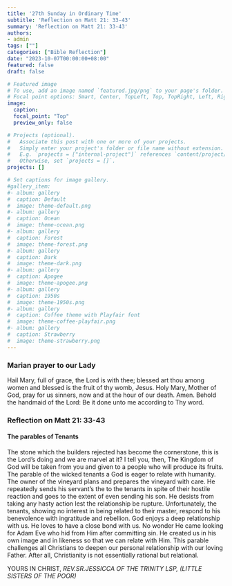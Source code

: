 ```yaml
---
title: '27th Sunday in Ordinary Time'
subtitle: 'Reflection on Matt 21: 33-43'
summary: 'Reflection on Matt 21: 33-43'
authors:
- admin
tags: [""]
categories: ["Bible Reflection"]
date: "2023-10-07T00:00:00+08:00"
featured: false
draft: false

# Featured image
# To use, add an image named `featured.jpg/png` to your page's folder.
# Focal point options: Smart, Center, TopLeft, Top, TopRight, Left, Right, BottomLeft, Bottom, BottomRight
image:
  caption:
  focal_point: "Top"
  preview_only: false

# Projects (optional).
#   Associate this post with one or more of your projects.
#   Simply enter your project's folder or file name without extension.
#   E.g. `projects = ["internal-project"]` references `content/project/deep-learning/index.md`.
#   Otherwise, set `projects = []`.
projects: []

# Set captions for image gallery.
#gallery_item:
#- album: gallery
#  caption: Default
#  image: theme-default.png
#- album: gallery
#  caption: Ocean
#  image: theme-ocean.png
#- album: gallery
#  caption: Forest
#  image: theme-forest.png
#- album: gallery
#  caption: Dark
#  image: theme-dark.png
#- album: gallery
#  caption: Apogee
#  image: theme-apogee.png
#- album: gallery
#  caption: 1950s
#  image: theme-1950s.png
#- album: gallery
#  caption: Coffee theme with Playfair font
#  image: theme-coffee-playfair.png
#- album: gallery
#  caption: Strawberry
#  image: theme-strawberry.png
---
```

### Marian prayer to our Lady
Hail Mary, full of grace, the Lord is with thee; blessed art thou among women and blessed is the fruit of thy womb, Jesus. Holy Mary, Mother of God, pray for us sinners, now and at the hour of our death. Amen. Behold the handmaid of the Lord: Be it done unto me according to Thy word. 

### Reflection on Matt 21: 33-43
#### The parables of Tenants
The stone which the builders rejected has become the cornerstone, this is the Lord’s doing and we are marvel at it? I tell you, then, The Kingdom of God will be taken from you and given to a people who will produce its fruits.
The parable of the wicked tenants a God is eager to relate with humanity. The owner of the vineyard plans and prepares the vineyard with care. He repeatedly sends his servant’s the to the tenants in spite of their hostile reaction and goes to the extent of even sending his son. He desists from taking any hasty action lest the relationship be rupture. Unfortunately, the tenants, showing no interest in being related to their master, respond to his benevolence with ingratitude and rebellion. God enjoys a deep relationship with us. He loves to have a close bond with us. No wonder He came looking for Adam Eve who hid from Him after committing sin. He created us in his own image and in likeness so that we can relate with Him. This parable challenges all Christians to deepen our personal relationship with our loving Father. After all, Christianity is not essentially rational but relational.

YOURS IN CHRIST,
_REV.SR.JESSICCA OF THE TRINITY LSP, (LITTLE SISTERS OF THE POOR)_